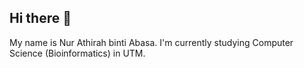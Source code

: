 ## Hi there 👋
My name is Nur Athirah binti Abasa. I'm currently studying Computer Science (Bioinformatics) in UTM.
